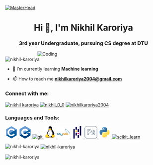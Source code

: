 [![MasterHead](https://user-images.githubusercontent.com/115386517/225841791-e6eb2fcf-6de1-45ec-a5e8-0c321f0af245.gif)](https://Nikhil-karoriya.io)
<h1 align="center">Hi 👋, I'm Nikhil Karoriya</h1>
<h3 align="center">3rd year Undergraduate, pursuing CS degree at DTU</h3>
<img align="right" alt="Coding" width="400" src="https://assets-global.website-files.com/6009d2de23c011ecef1fbe7a/65bad3b4a3298ddfbc2ea8fc_tacpoint-blog-v1-20240131.gif">
<p align="left"> <img src="https://komarev.com/ghpvc/?username=nikhil-karoriya&label=Profile%20views&color=0e75b6&style=flat" alt="nikhil-karoriya" /> </p>

- 🌱 I’m currently learning **Machine learning**

- 📫 How to reach me **nikhilkaroriya2004@gmail.com**

<h3 align="left">Connect with me:</h3>
<p align="left">
<a href="https://linkedin.com/in/nikhil-karoriya-680959257" target="blank"><img align="center" src="https://raw.githubusercontent.com/rahuldkjain/github-profile-readme-generator/master/src/images/icons/Social/linked-in-alt.svg" alt="nikhil karoriya" height="30" width="40" /></a>
<a href="https://www.codechef.com/users/nikhil_0_0" target="blank"><img align="center" src="https://cdn.jsdelivr.net/npm/simple-icons@3.1.0/icons/codechef.svg" alt="nikhil_0_0" height="30" width="40" /></a>
<a href="https://www.leetcode.com/nikhilkaroriya2004" target="blank"><img align="center" src="https://raw.githubusercontent.com/rahuldkjain/github-profile-readme-generator/master/src/images/icons/Social/leet-code.svg" alt="nikhilkaroriya2004" height="30" width="40" /></a>
</p>

<h3 align="left">Languages and Tools:</h3>
<p align="left"> <a href="https://www.cprogramming.com/" target="_blank" rel="noreferrer"> <img src="https://raw.githubusercontent.com/devicons/devicon/master/icons/c/c-original.svg" alt="c" width="40" height="40"/> </a> <a href="https://www.w3schools.com/cpp/" target="_blank" rel="noreferrer"> <img src="https://raw.githubusercontent.com/devicons/devicon/master/icons/cplusplus/cplusplus-original.svg" alt="cplusplus" width="40" height="40"/> </a> <a href="https://git-scm.com/" target="_blank" rel="noreferrer"> <img src="https://www.vectorlogo.zone/logos/git-scm/git-scm-icon.svg" alt="git" width="40" height="40"/> </a> <a href="https://www.linux.org/" target="_blank" rel="noreferrer"> <img src="https://raw.githubusercontent.com/devicons/devicon/master/icons/linux/linux-original.svg" alt="linux" width="40" height="40"/> </a> <a href="https://www.mysql.com/" target="_blank" rel="noreferrer"> <img src="https://raw.githubusercontent.com/devicons/devicon/master/icons/mysql/mysql-original-wordmark.svg" alt="mysql" width="40" height="40"/> </a> <a href="https://pandas.pydata.org/" target="_blank" rel="noreferrer"> <img src="https://raw.githubusercontent.com/devicons/devicon/2ae2a900d2f041da66e950e4d48052658d850630/icons/pandas/pandas-original.svg" alt="pandas" width="40" height="40"/> </a> <a href="https://www.photoshop.com/en" target="_blank" rel="noreferrer"> <img src="https://raw.githubusercontent.com/devicons/devicon/master/icons/photoshop/photoshop-line.svg" alt="photoshop" width="40" height="40"/> </a> <a href="https://www.python.org" target="_blank" rel="noreferrer"> <img src="https://raw.githubusercontent.com/devicons/devicon/master/icons/python/python-original.svg" alt="python" width="40" height="40"/> </a> <a href="https://scikit-learn.org/" target="_blank" rel="noreferrer"> <img src="https://upload.wikimedia.org/wikipedia/commons/0/05/Scikit_learn_logo_small.svg" alt="scikit_learn" width="40" height="40"/> </a> </p>

<p><img align="left" src="https://github-readme-stats.vercel.app/api/top-langs?username=nikhil-karoriya&show_icons=true&locale=en&layout=compact" alt="nikhil-karoriya" /></p>

<p>&nbsp;<img align="center" src="https://github-readme-stats.vercel.app/api?username=nikhil-karoriya&show_icons=true&locale=en" alt="nikhil-karoriya" /></p>

<p><img align="center" src="https://github-readme-streak-stats.herokuapp.com/?user=nikhil-karoriya&" alt="nikhil-karoriya" /></p>
